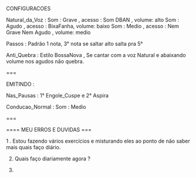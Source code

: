 CONFIGURACOES

Natural_da_Voz :
  Som : Grave , acesso : Som DBAN , volume: alto
  Som : Agudo , acesso : BixaFanha, volume: baixo
  Som : Medio , acesso : Nem Grave Nem Agudo , volume: medio

Passos : Padrão 1 nota, 3° nota se saltar alto salta pra 5°

Anti_Quebra : Estilo BossaNova , Se cantar com a voz Natural e abaixando volume nos agudos não quebra.

===

EMITINDO :

 Nas_Pausas : 1° Engole_Cuspe e 2° Aspira

  Conducao_Normal : Som : Medio

===

==== MEU ERROS E DUVIDAS ===

1 . Estou fazendo vários exercícios e misturando eles ao ponto de não saber mais quais faço diário.

2. Quais faço diariamente agora ?

3. 
